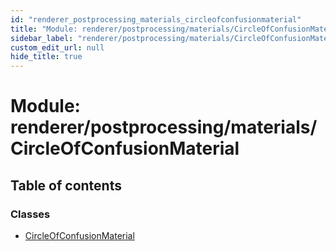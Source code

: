 ```yaml
---
id: "renderer_postprocessing_materials_circleofconfusionmaterial"
title: "Module: renderer/postprocessing/materials/CircleOfConfusionMaterial"
sidebar_label: "renderer/postprocessing/materials/CircleOfConfusionMaterial"
custom_edit_url: null
hide_title: true
---
```


# Module: renderer/postprocessing/materials/CircleOfConfusionMaterial

## Table of contents

### Classes

- [CircleOfConfusionMaterial](../classes/renderer_postprocessing_materials_circleofconfusionmaterial.circleofconfusionmaterial.md)
